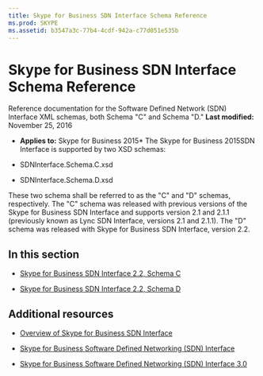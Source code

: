 ```yaml
---
title: Skype for Business SDN Interface Schema Reference
ms.prod: SKYPE
ms.assetid: b3547a3c-77b4-4cdf-942a-c77d051e535b
---
```



# Skype for Business SDN Interface Schema Reference
Reference documentation for the Software Defined Network (SDN) Interface XML schemas, both Schema "C" and Schema "D."
 **Last modified:** November 25, 2016
  
    
    

 * **Applies to:** Skype for Business 2015* 
The Skype for Business 2015SDN Interface is supported by two XSD schemas:
  
    
    


- SDNInterface.Schema.C.xsd
    
  
- SDNInterface.Schema.D.xsd
    
  
These two schema shall be referred to as the "C" and "D" schemas, respectively. The "C" schema was released with previous versions of the Skype for Business SDN Interface and supports version 2.1 and 2.1.1 (previously known as Lync SDN Interface, versions 2.1 and 2.1.1). The "D" schema was released with Skype for Business SDN Interface, version 2.2.
## In this section


-  [Skype for Business SDN Interface 2.2, Schema C](skype-for-business-sdn-interface-2-2-schema-c.md)
    
  
-  [Skype for Business SDN Interface 2.2, Schema D](skype-for-business-sdn-interface-2-2-schema-d.md)
    
  

## Additional resources
<a name="bk_addresources"> </a>


-  [Overview of Skype for Business SDN Interface](overview.md)
    
  
-  [Skype for Business Software Defined Networking (SDN) Interface](skype-for-business-sdn-interface.md)
    
  
-  [Skype for Business Software Defined Networking (SDN) Interface 3.0](http://msdn.microsoft.com/library/3bd64f71-04fb-e590-1dbd-765f14ae6720.aspx)
    
  

